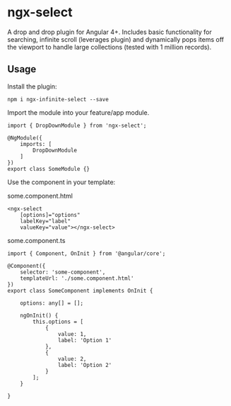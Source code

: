 # ngx-select

A drop and drop plugin for Angular 4+. Includes basic functionality for searching, infinite scroll (leverages plugin) and dynamically pops items off the viewport to handle large collections (tested with 1 million records). 

## Usage

Install the plugin:
```
npm i ngx-infinite-select --save
```

Import the module into your feature/app module.
```
import { DropDownModule } from 'ngx-select';

@NgModule({
    imports: [
        DropDownModule
    ]
})
export class SomeModule {}
```

Use the component in your template:

some.component.html
```
<ngx-select
    [options]="options"
    labelKey="label"
    valueKey="value"></ngx-select>
```
some.component.ts
```
import { Component, OnInit } from '@angular/core';

@Component({
    selector: 'some-component',
    templateUrl: './some.component.html'
})
export class SomeComponent implements OnInit {

    options: any[] = [];

    ngOnInit() {
        this.options = [
            {
                value: 1,
                label: 'Option 1'
            },
            {
                value: 2,
                label: 'Option 2'
            }
        ];
    }

}
```
